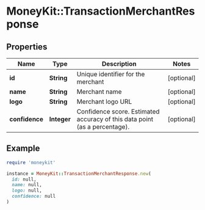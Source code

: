 # MoneyKit::TransactionMerchantResponse

## Properties

| Name | Type | Description | Notes |
| ---- | ---- | ----------- | ----- |
| **id** | **String** | Unique identifier for the merchant | [optional] |
| **name** | **String** | Merchant name | [optional] |
| **logo** | **String** | Merchant logo URL | [optional] |
| **confidence** | **Integer** | Confidence score. Estimated accuracy of this data point (as a percentage). | [optional] |

## Example

```ruby
require 'moneykit'

instance = MoneyKit::TransactionMerchantResponse.new(
  id: null,
  name: null,
  logo: null,
  confidence: null
)
```

